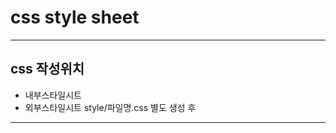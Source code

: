 # css style sheet
------
## css 작성위치
* 내부스타일시트 <head><style>여기작성</style></head>
* 외부스타일시트 style/파일명.css 별도 생성 후
    <link rel="styleseet" href="./styles/파일명.css">
---------